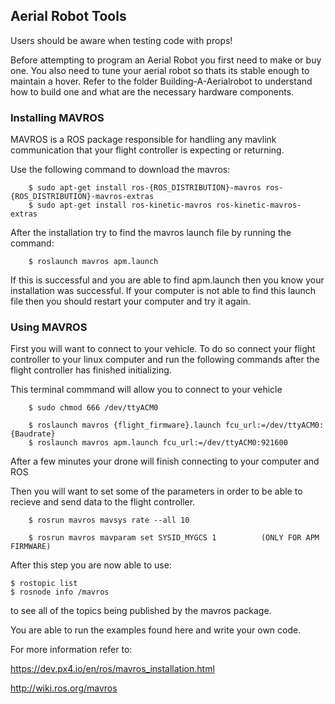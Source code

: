 ## Aerial Robot Tools

Users should be aware when testing code with props!

Before attempting to program an Aerial Robot you first need to make or buy one. You also need to tune your aerial robot so thats its stable enough to maintain a hover. Refer to the folder Building-A-Aerialrobot to understand how to build one and what are the necessary hardware components.

### Installing MAVROS

MAVROS is a ROS package responsible for handling any mavlink communication that your flight controller is expecting or returning.

Use the following command to download the mavros:
		
		$ sudo apt-get install ros-{ROS_DISTRIBUTION}-mavros ros-{ROS_DISTRIBUTION}-mavros-extras
		$ sudo apt-get install ros-kinetic-mavros ros-kinetic-mavros-extras

After the installation try to find the mavros launch file by running the command:

		$ roslaunch mavros apm.launch

If this is successful and you are able to find apm.launch then you know your installation was successful. If your computer is not able to find this launch file then you should restart your computer and try it again.

### Using MAVROS

First you will want to connect to your vehicle. To do so connect your flight controller to your linux computer and run the following commands after the flight controller has finished initializing.

This terminal commmand will allow you to connect to your vehicle

		$ sudo chmod 666 /dev/ttyACM0

		$ roslaunch mavros {flight_firmware}.launch fcu_url:=/dev/ttyACM0:{Baudrate}
		$ roslaunch mavros apm.launch fcu_url:=/dev/ttyACM0:921600

After a few minutes your drone will finish connecting to your computer and ROS

Then you will want to set some of the parameters in order to be able to recieve and send data to the flight controller.

		$ rosrun mavros mavsys rate --all 10

		$ rosrun mavros mavparam set SYSID_MYGCS 1 			(ONLY FOR APM FIRMWARE)

After this step you are now able to use:
	
	$ rostopic list
	$ rosnode info /mavros

to see all of the topics being published by the mavros package.

You are able to run the examples found here and write your own code.


For more information refer to:

https://dev.px4.io/en/ros/mavros_installation.html

http://wiki.ros.org/mavros


